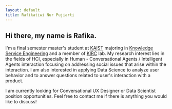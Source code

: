 ```yaml
---
layout: default
title: Rafikatiwi Nur Pujiarti
---
```

## Hi there, my name is Rafika.

I'm a final semester master's student at [KAIST](https://www.kaist.ac.kr/en/) majoring in [Knowledge Service Engineering](https://kse.kaist.ac.kr/) and a member of [KIRC](http://kirc.kaist.ac.kr/) lab. My research interest lies in the fields of HCI, especially in Human - Conversational Agents / Intelligent Agents interaction focusing on addressing social issues that arise within the interaction. I am also interested in applying Data Science to analyze user behavior and to answer questions related to user's interaction with a product. 

I am currently looking for Conversational UX Designer or Data Scientist position opportunities. Feel free to contact me if there is anything you would like to discuss! 
